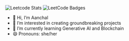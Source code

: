 ![Leetcode Stats](https://leetcard.jacoblin.cool/aanchalgupta116)
<img src="https://leetcode-badge-showcase.vercel.app/api?username=aanchalgupta116&animated=true" alt="LeetCode Badges"/>

- 👋 Hi, I’m Aanchal
- 👀 I’m interested in creating groundbreaking projects
- 🌱 I’m currently learning Generative AI and Blockchain
- 😄 Pronouns: she/her

